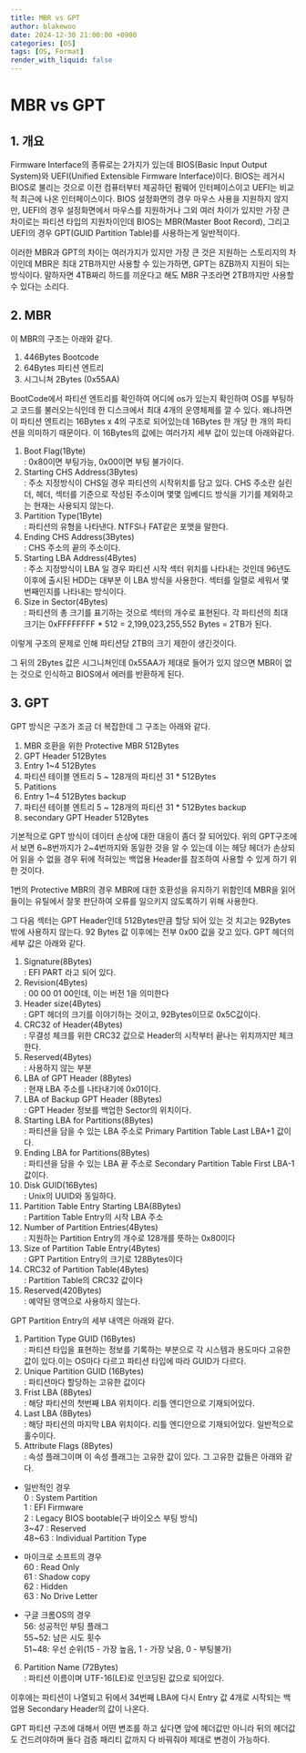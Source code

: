 ```yaml
---
title: MBR vs GPT
author: blakewoo
date: 2024-12-30 21:00:00 +0900
categories: [OS]
tags: [OS, Format]
render_with_liquid: false
---
```


# MBR vs GPT

## 1. 개요
Firmware Interface의 종류로는 2가지가 있는데
BIOS(Basic Input Output System)와 UEFI(Unified Extensible Firmware Interface)이다.
BIOS는 레거시 BIOS로 불리는 것으로 이전 컴퓨터부터 제공하던 펌웨어 인터페이스이고
UEFI는 비교적 최근에 나온 인터페이스이다.
BIOS 설정화면의 경우 마우스 사용을 지원하지 않지만, UEFI의 경우 설정화면에서 마우스를 지원하거나
그외 여러 차이가 있지만 가장 큰 차이로는 파티션 타입의 지원차이인데 BIOS는 MBR(Master Boot Record), 그리고 UEFI의 경우 GPT(GUID Partition Table)를 사용하는게 일반적이다.

이러한 MBR과 GPT의 차이는 여러가지가 있지만 가장 큰 것은 지원하는 스토리지의 차이인데
MBR은 최대 2TB까지만 사용할 수 있는가하면, GPT는 8ZB까지 지원이 되는 방식이다.
말하자면 4TB짜리 하드를 끼운다고 해도 MBR 구조라면 2TB까지만 사용할 수 있다는 소리다.

## 2. MBR

이 MBR의 구조는 아래와 같다.
1. 446Bytes Bootcode
2. 64Bytes 파티션 엔트리
3. 시그니쳐 2Bytes (0x55AA)

BootCode에서 파티션 엔트리를 확인하여 어디에 os가 있는지 확인하여 OS를 부팅하고
코드를 불러오는식인데 한 디스크에서 최대 4개의 운영체제를 깔 수 있다.
왜냐하면 이 파티션 엔트리는 16Bytes x 4의 구조로 되어있는데 16Bytes 한 개당 한 개의 파티션을 의미하기 때문이다.
이 16Bytes의 값에는 여러가지 세부 값이 있는데 아래와같다.

1. Boot Flag(1Byte)   
   : 0x80이면 부팅가능, 0x00이면 부팅 불가이다.
2. Starting CHS Address(3Bytes)    
   : 주소 지정방식이 CHS일 경우 파티션의 시작위치를 담고 있다. CHS 주소란 실린더, 헤더, 섹터를 기준으로 작성된 주소이며
   몇몇 임베디드 방식을 기기를 제외하고는 현재는 사용되지 않는다.
3. Partition Type(1Byte)    
   : 파티션의 유형을 나타낸다. NTFS나 FAT같은 포맷을 말한다.
4. Ending CHS Address(3Bytes)    
   : CHS 주소의 끝의 주소이다.
5. Starting LBA Address(4Bytes)   
   : 주소 지정방식이 LBA 일 경우 파티션 시작 섹터 위치를 나타내는 것인데 96년도 이후에 출시된 HDD는 대부분 이 LBA 방식을 사용한다.
   섹터를 일렬로 세워서 몇 번째인지를 나타내는 방식이다.
6. Size in Sector(4Bytes)   
   : 파티션의 총 크기를 표기하는 것으로 섹터의 개수로 표현된다.
   각 파티션의 최대 크기는 0xFFFFFFFF * 512 = 2,199,023,255,552 Bytes = 2TB가 된다.

이렇게 구조의 문제로 인해 파티션당 2TB의 크기 제한이 생긴것이다.

그 뒤의 2Bytes 값은 시그니쳐인데 0x55AA가 제대로 들어가 있지 않으면 MBR이 없는 것으로 인식하고 BIOS에서 에러를 반환하게 된다.

## 3. GPT

GPT 방식은 구조가 조금 더 복잡한데 그 구조는 아래와 같다.

1. MBR 호환을 위한 Protective MBR 512Bytes
2. GPT Header 512Bytes
3. Entry 1~4 512Bytes
4. 파티션 테이블 엔트리 5 ~ 128개의 파티션 31 * 512Bytes
5. Patitions
6. Entry 1~4 512Bytes backup
7. 파티션 테이블 엔트리 5 ~ 128개의 파티션 31 * 512Bytes backup
8. secondary GPT Header 512Bytes

기본적으로 GPT 방식이 데이터 손상에 대한 대응이 좀더 잘 되어있다.
위의 GPT구조에서 보면 6~8번까지가 2~4번까지와 동일한 것을 알 수 있는데 이는 헤당 헤더가 손상되어 읽을 수 없을 경우
뒤에 적혀있는 백업용 Header를 참조하여 사용할 수 있게 하기 위한 것이다.

1번의 Protective MBR의 경우 MBR에 대한 호환성을 유지하기 위함인데 MBR을 읽어들이는
유틸에서 잘못 판단하여 오류를 일으키지 않도록하기 위해 사용한다.

그 다음 섹터는 GPT Header인데 512Bytes만큼 할당 되어 있는 것 치고는 92Bytes 밖에 사용하지 않는다.
92 Bytes 값 이후에는 전부 0x00 값을 갖고 있다.
GPT 헤더의 세부 값은 아래와 같다.

1. Signature(8Bytes)   
   : EFI PART 라고 되어 있다.
2. Revision(4Bytes)   
   : 00 00 01 00인데, 이는 버전 1을 의미한다
3. Header size(4Bytes)   
   : GPT 헤더의 크기를 이야기하는 것이고, 92Bytes이므로 0x5C값이다.
4. CRC32 of Header(4Bytes)   
   : 무결성 체크를 위한 CRC32 값으로 Header의 시작부터 끝나는 위치까지만 체크한다.
5. Reserved(4Bytes)   
   : 사용하지 않는 부분
6. LBA of GPT Header (8Bytes)   
   : 현재 LBA 주소를 나타내기에 0x01이다.
7. LBA of Backup GPT Header (8Bytes)   
   : GPT Header 정보를 백업한 Sector의 위치이다.
8. Starting LBA for Partitions(8Bytes)   
   : 파티션을 담을 수 있는 LBA 주소로 Primary Partition  Table Last LBA+1 값이다.
9. Ending LBA for Partitions(8Bytes)   
   : 파티션을 담을 수 있는 LBA 끝 주소로 Secondary Partition Table First LBA-1 값이다.
10. Disk GUID(16Bytes)   
    : Unix의 UUID와 동일하다.
11. Partition Table Entry Starting LBA(8Bytes)   
    : Partition Table Entry의 시작 LBA 주소
12. Number of Partition Entries(4Bytes)   
    : 지원하는 Partition Entry의 개수로 128개를 뜻하는 0x80이다
13. Size of Partition Table Entry(4Bytes)   
    : GPT Partition Entry의 크기로 128Bytes이다
14. CRC32 of Partition Table(4Bytes)   
    : Partition Table의 CRC32 값이다
15. Reserved(420Bytes)   
    : 예약된 영역으로 사용하지 않는다.

GPT Partition Entry의 세부 내역은 아래와 같다.

1. Partition Type GUID (16Bytes)   
   : 파티션 타입을 표현하는 정보를 기록하는 부분으로 각 시스템과 용도마다
   고유한 값이 있다.이는 OS마다 다르고 파티션 타입에 따라 GUID가 다르다.
2. Unique Partition GUID (16Bytes)   
   : 파티션마다 할당하는 고유한 값이다
3. Frist LBA (8Bytes)   
   : 해당 파티션의 첫번째 LBA 위치이다. 리틀 엔디안으로 기재되어있다.
4. Last LBA (8Bytes)   
   : 해당 파티션의 마지막 LBA 위치이다. 리틀 엔디안으로 기재되어있다. 일반적으로 홀수이다.
5. Attribute Flags (8Bytes)   
   : 속성 플래그이며 이 속성 플래그는 고유한 값이 있다. 그 고유한 값들은 아래와 같다.


- 일반적인 경우  
  0 : System Partition   
  1 : EFI Firmware   
  2 : Legacy BIOS bootable(구 바이오스 부팅 방식)   
  3~47 : Reserved   
  48~63 : Individual Partition Type


- 마이크로 소프트의 경우   
  60 : Read Only   
  61 : Shadow copy   
  62 : Hidden   
  63 : No Drive Letter


- 구글 크롬OS의 경우   
  56: 성공적인 부팅 플래그  
  55~52: 남은 시도 횟수   
  51~48: 우선 순위(15 - 가장 높음, 1 - 가장 낮음, 0 - 부팅불가)

6. Partition Name (72Bytes)   
   : 파티션 이름이며 UTF-16(LE)로 인코딩된 값으로 되어있다.

이후에는 파티션이 나열되고 뒤에서 34번째 LBA에 다시 Entry 값 4개로 시작되는
백업용 Secondary Header의 값이 나온다.

GPT 파티션 구조에 대해서 어떤 변조를 하고 싶다면 앞에 헤더값만 아니라 뒤의 헤더값도 건드려야하며
둘다 검증 패리티 값까지 다 바꿔줘야 제대로 변경이 가능하다.
